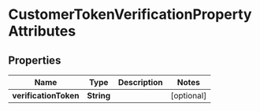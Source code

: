 

# CustomerTokenVerificationPropertyAttributes


## Properties

| Name | Type | Description | Notes |
|------------ | ------------- | ------------- | -------------|
|**verificationToken** | **String** |  |  [optional] |



